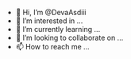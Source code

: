 - 👋 Hi, I’m @DevaAsdiii
- 👀 I’m interested in ...
- 🌱 I’m currently learning ...
- 💞️ I’m looking to collaborate on ...
- 📫 How to reach me ...

<!---
DevaAsdiii/DevaAsdiii is a ✨ special ✨ repository because its `README.md` (this file) appears on your GitHub profile.
You can click the Preview link to take a look at your changes.
--->
